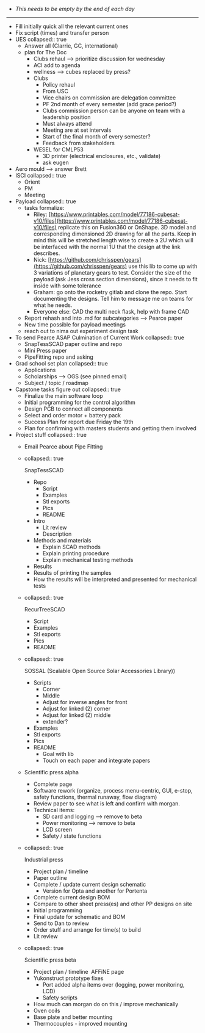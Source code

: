 - *This needs to be empty by the end of each day*
- ---
- Fill initially quick all the relevant current ones
- Fix script (times) and transfer person
- UES
  collapsed:: true
	- Answer all (Clarrie, GC, international)
	- plan for The Doc
		- Clubs rehaul --> prioritize discussion for wednesday
		- ACI add to agenda
		- wellness --> cubes replaced by press?
		- Clubs
			- Policy rehaul
			- From USC
			- Vice chairs on commission are delegation committee
			- PF 2nd month of every semester (add grace period?)
			- Clubs commission person can be anyone on team with a leadership position
			- Must always attend
			- Meeting are at set intervals
			- Start of the final month of every semester?
			- Feedback from stakeholders
		- WESEL for CMLP53
			- 3D printer (electrical enclosures, etc., validate)
			- ask eugen
- Aero mould --> answer Brett
- ISCI
  collapsed:: true
	- Orient
	- PM
	- Meeting
- Payload
  collapsed:: true
	- tasks formalize:
		- Riley: [https://www.printables.com/model/77186-cubesat-v10/files](https://www.printables.com/model/77186-cubesat-v10/files) replicate this on Fusion360 or OnShape. 3D model and corresponding dimensioned 2D drawing for all the parts. Keep in mind this will be stretched length wise to create a 2U which will be interfaced with the normal 1U that the design at the link describes.
		- Nick: [https://github.com/chrisspen/gears](https://github.com/chrisspen/gears) use this lib to come up with 3 variations of planetary gears to test. Consider the size of the payload (ask Jess cross section dimensions), since it needs to fit inside with some tolerance
		- Graham: go onto the rocketry gitlab and clone the repo. Start documenting the designs. Tell him to message me on teams for what he needs.
		- Everyone else: CAD the multi neck flask, help with frame CAD
	- Report rehash and into .md for subcategories --> Pearce paper
	- New time possible for payload meetings
	- reach out to nima out experiment design task
- To send Pearce ASAP Culmination of Current Work
  collapsed:: true
	- SnapTessSCAD paper outline and repo
	- Mini Press paper
	- PipeFitting repo and asking
- Grad school set plan
  collapsed:: true
	- Applications
	- Scholarships --> OGS (see pinned email)
	- Subject / topic / roadmap
- Capstone tasks figure out
  collapsed:: true
	- Finalize the main software loop
	- Initial programming for the control algorithm
	- Design PCB to connect all components
	- Select and order motor + battery pack
	- Success Plan for report due Friday the 19th
	- Plan for confirming with masters students and getting them involved
- Project stuff
  collapsed:: true
	- Email Pearce about Pipe Fitting
	- collapsed:: true
	  
	  SnapTessSCAD
		- Repo
			- Script
			- Examples
			- Stl exports
			- Pics
			- README
		- Intro
			- Lit review
			- Description
		- Methods and materials
			- Explain SCAD methods
			- Explain printing procedure
			- Explain mechanical testing methods
		- Results
		- Results of printing the samples
		- How the results will be interpreted and presented for mechanical tests
	- collapsed:: true
	  
	  RecurTreeSCAD
		- Script
		- Examples
		- Stl exports
		- Pics
		- README
	- collapsed:: true
	  
	  SOSSAL (Scalable Open Source Solar Accessories Library))
		- Scripts
			- Corner
			- Middle
			- Adjust for inverse angles for front
			- Adjust for linked (2) corner
			- Adjust for linked (2) middle
			- extender?
		- Examples
		- Stl exports
		- Pics
		- README
			- Goal with lib
			- Touch on each paper and integrate papers
	- Scientific press alpha
		- Complete page
		- Software rework (organize, process menu-centric, GUI, e-stop, safety functions, thermal runaway, flow diagram)
		- Review paper to see what is left and confirm with morgan.
		- Technical items:
			- SD card and logging --> remove to beta
			- Power monitoring --> remove to beta
			- LCD screen
			- Safety / state functions
	- collapsed:: true
	  
	  Industrial press
		- Project plan / timeline
		- Paper outline
		- Complete / update current design schematic
			- Version for Opta and another for Portenta
		- Complete current design BOM
		- Compare to other sheet press(es) and other PP designs on site
		- Initial programming
		- Final update for schematic and BOM
		- Send to Dan to review
		- Order stuff and arrange for time(s) to build
		- Lit review
	- collapsed:: true
	  
	  Scientific press beta
		- Project plan / timeline  AFFiNE page
		- Yukonstruct prototype fixes
			- Port added alpha items over (logging, power monitoring, LCD)
			- Safety scripts
		- How much can morgan do on this / improve mechanically
		- Oven coils
		- Base plate and better mounting
		- Thermocouples - improved mounting